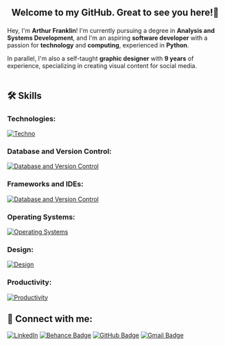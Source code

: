 ## <p align="center">  Welcome to my GitHub. Great to see you here!👋

Hey, I'm **Arthur Franklin**! I'm currently pursuing a degree in **Analysis and Systems Development**, and I'm an aspiring **software developer** with a passion for **technology** and **computing**, experienced in **Python**. 

In parallel, I'm also a self-taught **graphic designer** with  **9 years** of experience, specializing in creating visual content for social media.<br><br>



## 🛠️ Skills

### Technologies:<br>
[![Techno](https://skillicons.dev/icons?i=py,js,html,css,md)](https://skillicons.dev)


### Database and Version Control:<br>
[![Database and Version Control](https://skillicons.dev/icons?i=mysql,sqlite,mongodb,git,github,gitlab)](https://skillicons.dev)


### Frameworks and IDEs:
[![Database and Version Control](https://skillicons.dev/icons?i=django,flask,vscode,vscodium,pycharm,replit)](https://skillicons.dev)


### Operating Systems:<br>
[![Operating Systems](https://skillicons.dev/icons?i=windows,linux,mint,ubuntu,arch,apple)](https://skillicons.dev)


### Design:<br>
[![Design](https://skillicons.dev/icons?i=photoshop,illustrator,premiere,audition,xd,figma)](https://skillicons.dev)

### Productivity:<br>
[![Productivity](https://skillicons.dev/icons?i=notion,obsidian)](https://skillicons.dev)


## 📧 Connect with me:
[![LinkedIn](https://img.shields.io/badge/linkedin-%230077B5.svg?style=for-the-badge&logo=linkedin&logoColor=white)](https://www.linkedin.com/in/arthurfranklin/)
[![Behance Badge](https://img.shields.io/badge/Behance-1769FF?logo=behance&logoColor=fff&style=for-the-badge)](https://behance.net/arthurcfranklin)
[![GitHub Badge](https://img.shields.io/badge/GitHub-181717?logo=github&logoColor=fff&style=for-the-badge)](https://github.com/arthurcfranklin)
[![Gmail Badge](https://img.shields.io/badge/-Gmail-D14836?style=for-the-badge&logo=gmail&logoColor=white&link=mailto:arthurdcaf@gmail.com)](mailto:arthurdcaf@gmail.com)
